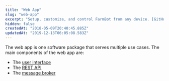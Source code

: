 ```yaml
---
title: "Web App"
slug: "web-app"
excerpt: "Setup, customize, and control FarmBot from any device. [GitHub repository](https://github.com/FarmBot/Farmbot-Web-App)."
hidden: false
createdAt: "2018-05-09T20:40:45.885Z"
updatedAt: "2019-12-13T06:05:08.583Z"
---
```

The web app is one software package that serves multiple use cases. The main components of the web app are:

 * The [user interface](/v9/Documentation/web-app/user-interface.md)
 * The [REST API](/v9/Documentation/web-app/rest-api.md)
 * The [message broker](/v9/Documentation/web-app/message-broker.md)
